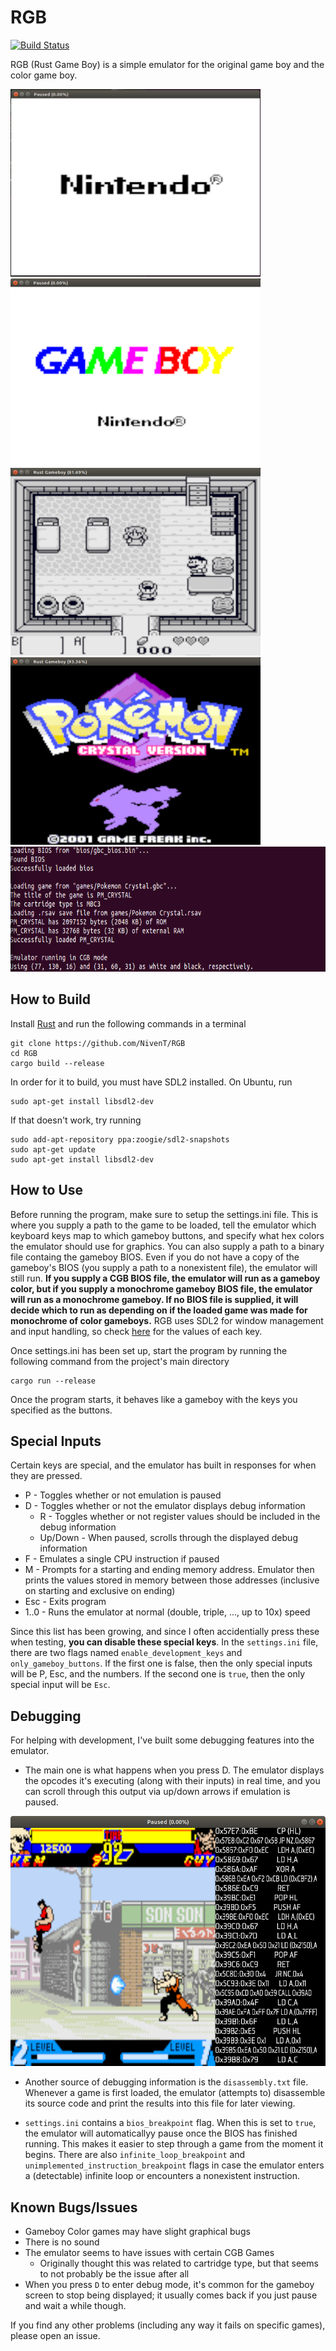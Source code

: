 # RGB
[![Build Status](https://travis-ci.org/NivenT/RGB.svg?branch=master)](https://travis-ci.org/NivenT/RGB)

RGB (Rust Game Boy) is a simple emulator for the original game boy and the color game boy.

<img src="https://github.com/NivenT/RGB/blob/master/screenshots/img0.png" alt="Screenshot" width="400" height="300"/><img src="https://github.com/NivenT/RGB/blob/master/screenshots/img1.png" alt="Screenshot" width="400" height="300"/>
<img src="https://github.com/NivenT/RGB/blob/master/screenshots/img2.png" alt="Screenshot" width="400" height="300"/><img src="https://github.com/NivenT/RGB/blob/master/screenshots/img3.png" alt="Screenshot" width="400" height="300"/>
<img src="https://github.com/NivenT/RGB/blob/master/screenshots/img4.png" alt="Screenshot" width="800" height="200"/>

## How to Build
Install [Rust](https://www.rust-lang.org/en-US/) and run the following commands in a terminal
````
git clone https://github.com/NivenT/RGB
cd RGB
cargo build --release
````

In order for it to build, you must have SDL2 installed. On Ubuntu, run
````
sudo apt-get install libsdl2-dev
````
If that doesn't work, try running
````
sudo add-apt-repository ppa:zoogie/sdl2-snapshots
sudo apt-get update
sudo apt-get install libsdl2-dev
````

## How to Use
Before running the program, make sure to setup the settings.ini file. This is where you supply a path to the game to be loaded, tell the emulator which keyboard keys map to which gameboy buttons, and specify what hex colors the emulator should use for graphics. You can also supply a path to a binary file containg the gameboy BIOS. Even if you do not have a copy of the gameboy's BIOS (you supply a path to a nonexistent file), the emulator will still run. **If you supply a CGB BIOS file, the emulator will run as a gameboy color, but if you supply a monochrome gameboy BIOS file, the emulator will run as a monochrome gameboy. If no BIOS file is supplied, it will decide which to run as depending on if the loaded game was made for monochrome of color gameboys.** RGB uses SDL2 for window management and input handling, so check [here](https://github.com/AngryLawyer/rust-sdl2/blob/master/sdl2-sys/src/keycode.rs) for the values of each key.

Once settings.ini has been set up, start the program by running the following command from the project's main directory
```
cargo run --release
```

Once the program starts, it behaves like a gameboy with the keys you specified as the buttons.

## Special Inputs
Certain keys are special, and the emulator has built in responses for when they are pressed.

* P - Toggles whether or not emulation is paused
* D - Toggles whether or not the emulator displays debug information
  * R - Toggles whether or not register values should be included in the debug information
  * Up/Down - When paused, scrolls through the displayed debug information
* F - Emulates a single CPU instruction if paused
* M - Prompts for a starting and ending memory address. Emulator then prints the values stored in memory between those addresses (inclusive on starting and exclusive on ending)
* Esc - Exits program
* 1..0 - Runs the emulator at normal (double, triple, ..., up to 10x) speed

Since this list has been growing, and since I often accidentially press these when testing, **you can disable these special keys**. In the `settings.ini` file, there are two flags named `enable_development_keys` and `only_gameboy_buttons`. If the first one is false, then the only special inputs will be P, Esc, and the numbers. If the second one is `true`, then the only special input will be `Esc`.

## Debugging
For helping with development, I've built some debugging features into the emulator.

* The main one is what happens when you press D. The emulator displays the opcodes it's executing (along with their inputs) in real time, and you can scroll through this output via up/down arrows if emulation is paused.

<p align="center">
  <img src="https://github.com/NivenT/RGB/blob/master/screenshots/img5.png" alt="Screenshot" width="600" height="400"/>
</p>

* Another source of debugging information is the `disassembly.txt` file. Whenever a game is first loaded, the emulator (attempts to) disassemble its source code and print the results into this file for later viewing.

* `settings.ini` contains a `bios_breakpoint` flag. When this is set to `true`, the emulator will automaticallyy pause once the BIOS has finished running. This makes it easier to step through a game from the moment it begins. There are also `infinite_loop_breakpoint` and `unimplemented_instruction_breakpoint` flags in case the emulator enters a (detectable) infinite loop or encounters a nonexistent instruction.

## Known Bugs/Issues
* Gameboy Color games may have slight graphical bugs
* There is no sound
* The emulator seems to have issues with certain CGB Games
   * Originally thought this was related to cartridge type, but that seems to not probably be the issue after all
* When you press `D` to enter debug mode, it's common for the gameboy screen to stop being displayed; it usually comes back if you just pause and wait a while though.

If you find any other problems (including any way it fails on specific games), please open an issue.
